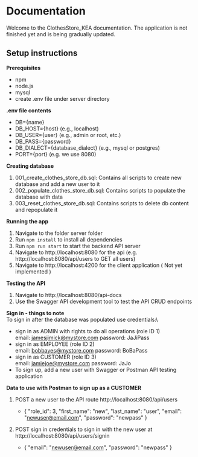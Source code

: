 # Documentation

Welcome to the ClothesStore_KEA documentation. The application is not finished yet and is being gradually updated.

## Setup instructions

**Prerequisites**
- npm
- node.js
- mysql
- create .env file under server directory

**.env file contents**
- DB={name}
- DB_HOST={host} (e.g., localhost)
- DB_USER={user} (e.g., admin or root, etc.)
- DB_PASS={password}
- DB_DIALECT={database_dialect} (e.g., mysql or postgres)
- PORT={port} (e.g. we use 8080)

**Creating database**
1. 001_create_clothes_store_db.sql: Contains all scripts to create new database and add a new user to it
2. 002_populate_clothes_store_db.sql: Contains scripts to populate the database with data
3. 003_reset_clothes_store_db.sql: Contains scripts to delete db content and repopulate it

**Running the app**
1. Navigate to the folder server folder
2. Run `npm install` to install all dependencies
3. Run `npm run start` to start the backend API server 
4. Navigate to http://localhost:8080 for the api (e.g. http://localhost:8080/api/users to GET all users)
5. Navigate to http://localhost:4200 for the client application ( Not yet implemented )

**Testing the API**
1. Navigate to http://localhost:8080/api-docs
2. Use the Swagger API development tool to test the API CRUD endpoints

**Sign in - things to note**\
To sign in after the database was populated use credentials:\  
- sign in as ADMIN with rights to do all operations (role ID 1)\
    email: jamesjimick@mystore.com 
    password: JaJiPass
- sign in as EMPLOYEE (role ID 2)\
    email: bobbayes@mystore.com
    password: BoBaPass
- sign in as CUSTOMER (role ID 3)\
    email: jamiejoe@mystore.com
    password: JaJo
- To sign up, add a new user with Swagger or Postman API testing application

**Data to use with Postman to sign up as a CUSTOMER**
1. POST a new user to the API route http://localhost:8080/api/users
    - {
        "role_id": 3,
        "first_name": "new",
        "last_name": "user",
        "email": "newuser@email.com",
        "password": "newpass"
       }
    
2. POST sign in credentials to sign in with the new user at http://localhost:8080/api/users/signin
    - {
        "email": "newuser@email.com",
        "password": "newpass"
       }   
